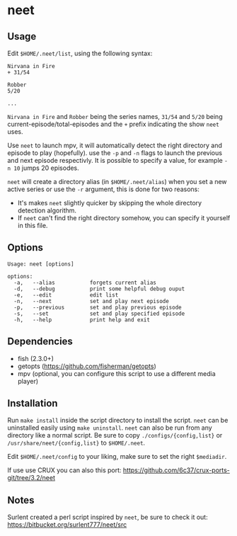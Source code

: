 # neet

## Usage

Edit `$HOME/.neet/list`, using the following syntax:
```
Nirvana in Fire
+ 31/54

Robber
5/20

...
```

`Nirvana in Fire` and `Robber` being the series names, `31/54` and
`5/20` being current-episode/total-episodes and the `+` prefix indicating the
show `neet` uses.

Use `neet` to launch mpv, it will automatically detect the right directory
and episode to play (hopefully). use the `-p` and `-n` flags to launch
the previous and next episode respectivly. It is possible to specify a value, for example `-n 10`
jumps 20 episodes.

`neet` will create a directory alias (in `$HOME/.neet/alias`) when you set a new active series or use
the `-r` argument, this is done for two reasons:
* It's makes `neet` slightly quicker by skipping the whole directory detection
  algorithm.
* If `neet` can't find the right directory somehow, you can specify it
  yourself in this file.


## Options

```
Usage: neet [options]

options:
  -a,   --alias           forgets current alias
  -d,   --debug           print some helpful debug ouput
  -e,   --edit            edit list
  -n,   --next            set and play next episode
  -p,   --previous        set and play previous episode
  -s,   --set             set and play specified episode
  -h,   --help            print help and exit
```


## Dependencies

* fish (2.3.0+)
* getopts (https://github.com/fisherman/getopts)
* mpv (optional, you can configure this script to use a different media player)


## Installation

Run `make install` inside the script directory to install the script.
`neet` can be uninstalled easily using `make uninstall`.
`neet` can also be run from any directory like a normal script.
Be sure to copy `./configs/{config,list}` or `/usr/share/neet/{config,list}` to `$HOME/.neet`.

Edit `$HOME/.neet/config` to your liking, make sure to set the right `$mediadir`.

If use use CRUX you can also this port: https://github.com/6c37/crux-ports-git/tree/3.2/neet


## Notes

Surlent created a perl script inspired by `neet`, be sure to check it out:
https://bitbucket.org/surlent777/neet/src
